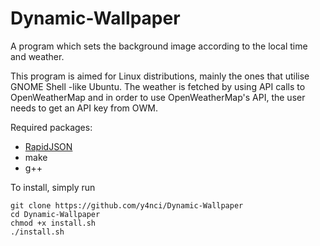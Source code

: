 # Dynamic-Wallpaper
A program which sets the background image according to the local time and weather.

This program is aimed for Linux distributions, mainly the ones that utilise GNOME Shell -like Ubuntu. The weather is fetched by using API calls to OpenWeatherMap and in order to use OpenWeatherMap's API, the user needs to get an API key from OWM.

Required packages:
  - [RapidJSON](https://github.com/Tencent/rapidjson)
  - make
  - g++

To install, simply run

```
git clone https://github.com/y4nci/Dynamic-Wallpaper
cd Dynamic-Wallpaper
chmod +x install.sh
./install.sh
```

